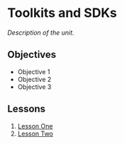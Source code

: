 # Toolkits and SDKs

*Description of the unit.*

## Objectives

- Objective 1
- Objective 2
- Objective 3

## Lessons

1. [Lesson One](1-lesson-name/README.md)
1. [Lesson Two](2-lesson-name/README.md)
